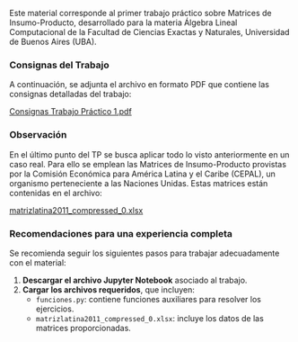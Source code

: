 Este material corresponde al primer trabajo práctico sobre Matrices de Insumo-Producto, desarrollado para la materia Álgebra Lineal Computacional de la Facultad de Ciencias Exactas y Naturales, Universidad de Buenos Aires (UBA).

### Consignas del Trabajo

A continuación, se adjunta el archivo en formato PDF que contiene las consignas detalladas del trabajo:

[Consignas Trabajo Práctico 1.pdf](https://github.com/user-attachments/files/17527466/Consignas.Trabajo.Practico.1.pdf)

### Observación

En el último punto del TP se busca aplicar todo lo visto anteriormente en un caso real. Para ello se emplean las Matrices de Insumo-Producto provistas por la Comisión Económica para América Latina y el Caribe (CEPAL), un organismo perteneciente a las Naciones Unidas. Estas matrices están contenidas en el archivo:

[matrizlatina2011_compressed_0.xlsx](https://github.com/user-attachments/files/17530795/matrizlatina2011_compressed_0.xlsx)

### Recomendaciones para una experiencia completa

Se recomienda seguir los siguientes pasos para trabajar adecuadamente con el material:

1. **Descargar el archivo Jupyter Notebook** asociado al trabajo.
2. **Cargar los archivos requeridos**, que incluyen:
   - `funciones.py`: contiene funciones auxiliares para resolver los ejercicios.
   - `matrizlatina2011_compressed_0.xlsx`: incluye los datos de las matrices proporcionadas.
